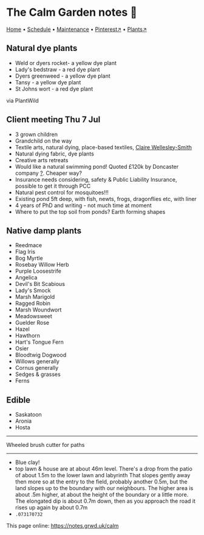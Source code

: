 # The Calm Garden notes 📝

[Home](https://notes.grwd.uk/calm/) • [Schedule](https://notes.grwd.uk/calm/schedule) • [Maintenance](https://notes.grwd.uk/calm/management) • [Pinterest↗](https://pinterest.co.uk/NatureWorksGarden/calm) • [Plants↗](https://bit.ly/calm-plants)

## Natural dye plants

* Weld or dyers rocket- a yellow dye plant
* Lady's bedstraw -  a red dye plant
* Dyers greenweed - a yellow dye plant
* Tansy - a yellow dye plant
* St Johns wort - a red dye plant

via PlantWild

## Client meeting Thu 7 Jul

* 3 grown children
* Grandchild on the way
* Textile arts, natural dying, place-based textiles, [Claire Wellesley-Smith](https://www.clairewellesleysmith.co.uk/blog/)
* Natural dying fabric, dye plants
* Creative arts retreats
* Would like a natural swimming pond! Quoted £120k by Doncaster company [?](https://www.theswimmingpondcompany.co.uk/). Cheaper way?
* Insurance needs considering, safety & Public Liability Insurance, possible to get it through PCC
* Natural pest control for mosquitoes!!!
* Existing pond 5ft deep, with fish, newts, frogs, dragonflies etc, with liner
* 4 years of PhD and writing - not much time at moment
* Where to put the top soil from ponds? Earth forming shapes

## Native damp plants

* Reedmace
* Flag Iris
* Bog Myrtle
* Rosebay Willow Herb
* Purple Loosestrife
* Angelica
* Devil's Bit Scabious
* Lady's Smock
* Marsh Marigold
* Ragged Robin
* Marsh Woundwort
* Meadowsweet
* Guelder Rose
* Hazel
* Hawthorn
* Hart's Tongue Fern
* Osier
* Bloodtwig Dogwood
* Willows generally
* Cornus generally
* Sedges & grasses
* Ferns

## Edible

* Saskatoon
* Aronia
* Hosta

---

Wheeled brush cutter for paths 

---

* Blue clay!
* top lawn & house are at about 46m level. There's a drop from the patio of about 1.5m to the lower lawn and labyrinth That slopes gently away then more so at the entry to the field, probably another 0.5m, but the land slopes up to the boundary with our neighbours. The higher area is about .5m higher, at about the height of the boundary or a little more. The elongated dip is about 0.7m down, then as you approach the road it rises up again by about 0.7m
* `.073170732`

This page online: <https://notes.grwd.uk/calm>
